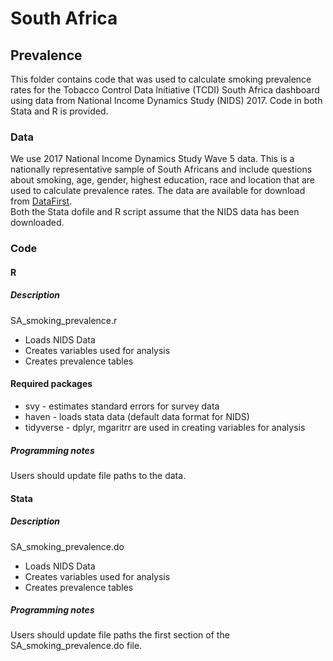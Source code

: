 # South Africa
## Prevalence
This folder contains code that was used to calculate smoking prevalence rates for the Tobacco Control Data Initiative (TCDI) South Africa dashboard using data from National Income Dynamics Study (NIDS) 2017. Code in both Stata and R is provided.


### Data
We use 2017 National Income Dynamics Study Wave 5 data. This is a nationally representative sample of South Africans and include questions about smoking, age, gender, highest education, race and location that are used to calculate prevalence rates. The data are available for download from [DataFirst]("https://www.datafirst.uct.ac.za/dataportal/index.php/catalog/712").  
Both the Stata dofile and R script assume that the NIDS data has been downloaded.

### Code
#### R
##### Description
SA_smoking_prevalence.r
* Loads NIDS Data
* Creates variables used for analysis
* Creates prevalence tables

#### Required packages
* svy - estimates standard errors for survey data
* haven - loads stata data (default data format for NIDS)
* tidyverse - dplyr, mgaritrr are used in creating variables for analysis

##### Programming notes
Users should update file paths to the data.


#### Stata
##### Description
SA_smoking_prevalence.do
* Loads NIDS Data
* Creates variables used for analysis
* Creates prevalence tables

##### Programming notes
Users should update file paths the first section of the SA_smoking_prevalence.do file.

